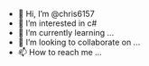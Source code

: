 - 👋 Hi, I’m @chris6157
- 👀 I’m interested in c#
- 🌱 I’m currently learning ...
- 💞️ I’m looking to collaborate on ...
- 📫 How to reach me ...

<!---
chris6157/chris6157 is a ✨ special ✨ repository because its `README.md` (this file) appears on your GitHub profile.
You can click the Preview link to take a look at your changes.
--->
